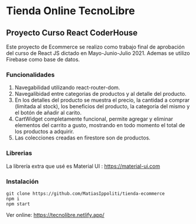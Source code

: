 # Tienda Online TecnoLibre

## Proyecto Curso React CoderHouse

Este proyecto de Ecommerce se realizo como trabajo final de aprobación del curso de React JS dictado en Mayo-Junio-Julio 2021. Ademas se utilizo Firebase como base de datos.

### Funcionalidades
1. Navegabilidad utilizando react-router-dom.
2. Navegalibidad entre categorias de productos y al detalle del producto.
3. En los detalles del producto se muestra el precio, la cantidad a comprar (limitada al stock), los beneficios del producto, la categoría del mismo y el botón de añadir al carito.
4. CartWidget completamente funcional, permite agregar y eliminar elementos del carrito a gusto, mostrando en todo momento el total de los productos a adquirir.
5. Las colecciones creadas en firestore son de productos.

### Librerias
La librería extra que usé es Material UI : https://material-ui.com

### Instalación

```
git clone https://github.com/MatiasIppoliti/tienda-ecommerce
npm i
npm start
```

Ver online: https://tecnolibre.netlify.app/
